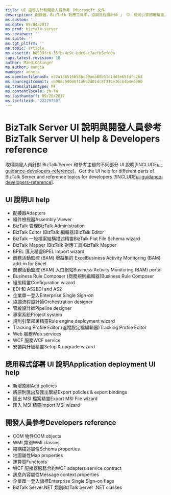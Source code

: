 ```yaml
---
title: UI 指導方針和開發人員參考 |Microsoft 文件
description: 配接器，BizTalk 對應工具中，協調流程設計師 」 中，規則引擎部署精靈，Web 服務發佈精靈 」，且更有 BizTalk Server 使用者介面 (UI) 說明
ms.custom: ''
ms.date: 09/04/2017
ms.prod: biztalk-server
ms.reviewer: ''
ms.suite: ''
ms.tgt_pltfrm: ''
ms.topic: article
ms.assetid: b8539fc6-35fb-4c9c-bdc6-c7aefb5efe0a
caps.latest.revision: 18
author: MandiOhlinger
ms.author: mandia
manager: anneta
ms.openlocfilehash: e32a146516b58bc29aea80b51c1dd3e65fdfc2b3
ms.sourcegitcommit: cb908c540d8f1a692d01dc8f313e16cb4b4e696d
ms.translationtype: MT
ms.contentlocale: zh-TW
ms.lasthandoff: 09/20/2017
ms.locfileid: "22279750"
---
```

# <a name="biztalk-server-ui-help--developers-reference"></a><span data-ttu-id="64b4f-103">BizTalk Server UI 說明與開發人員參考</span><span class="sxs-lookup"><span data-stu-id="64b4f-103">BizTalk Server UI help & Developers reference</span></span>

<span data-ttu-id="64b4f-104">取得開發人員針對 BizTalk Server 和參考主題的不同部分 UI 說明[!INCLUDE[ui-guidance-developers-reference](../includes/ui-guidance-developers-reference.md)]。</span><span class="sxs-lookup"><span data-stu-id="64b4f-104">Get the UI help for different parts of BizTalk Server and reference topics for developers [!INCLUDE[ui-guidance-developers-reference](../includes/ui-guidance-developers-reference.md)].</span></span> 

## <a name="ui-help"></a><span data-ttu-id="64b4f-105">UI 說明</span><span class="sxs-lookup"><span data-stu-id="64b4f-105">UI help</span></span>

* <span data-ttu-id="64b4f-106">配接器</span><span class="sxs-lookup"><span data-stu-id="64b4f-106">Adapters</span></span>
* <span data-ttu-id="64b4f-107">組件檢視器</span><span class="sxs-lookup"><span data-stu-id="64b4f-107">Assembly Viewer</span></span>
* <span data-ttu-id="64b4f-108">BizTalk 管理</span><span class="sxs-lookup"><span data-stu-id="64b4f-108">BizTalk Administration</span></span>
* <span data-ttu-id="64b4f-109">BizTalk Editor (BizTalk 編輯器)</span><span class="sxs-lookup"><span data-stu-id="64b4f-109">BizTalk Editor</span></span>
* <span data-ttu-id="64b4f-110">BizTalk 一般檔案結構描述精靈</span><span class="sxs-lookup"><span data-stu-id="64b4f-110">BizTalk Flat File Schema wizard</span></span>
* <span data-ttu-id="64b4f-111">BizTalk Mapper (BizTalk 對應工具)</span><span class="sxs-lookup"><span data-stu-id="64b4f-111">BizTalk Mapper</span></span>
* <span data-ttu-id="64b4f-112">BPEL 匯入精靈</span><span class="sxs-lookup"><span data-stu-id="64b4f-112">BPEL Import wizard</span></span>
* <span data-ttu-id="64b4f-113">商務活動監控 (BAM) 增益集的 Excel</span><span class="sxs-lookup"><span data-stu-id="64b4f-113">Business Activity Monitoring (BAM) add-in for Excel</span></span>
* <span data-ttu-id="64b4f-114">商務活動監控 (BAM) 入口網站</span><span class="sxs-lookup"><span data-stu-id="64b4f-114">Business Activity Monitoring (BAM) portal</span></span>
* <span data-ttu-id="64b4f-115">Business Rule Composer (商務規則編輯器)</span><span class="sxs-lookup"><span data-stu-id="64b4f-115">Business Rule Composer</span></span>
* <span data-ttu-id="64b4f-116">組態精靈</span><span class="sxs-lookup"><span data-stu-id="64b4f-116">Configuration wizard</span></span>
* <span data-ttu-id="64b4f-117">EDI 和 AS2</span><span class="sxs-lookup"><span data-stu-id="64b4f-117">EDI and AS2</span></span>
* <span data-ttu-id="64b4f-118">企業單一登入</span><span class="sxs-lookup"><span data-stu-id="64b4f-118">Enterprise Single Sign-on</span></span>
* <span data-ttu-id="64b4f-119">協調流程設計師</span><span class="sxs-lookup"><span data-stu-id="64b4f-119">Orchestration designer</span></span>
* <span data-ttu-id="64b4f-120">管線設計師</span><span class="sxs-lookup"><span data-stu-id="64b4f-120">Pipeline designer</span></span>
* <span data-ttu-id="64b4f-121">專案系統</span><span class="sxs-lookup"><span data-stu-id="64b4f-121">Project system</span></span>
* <span data-ttu-id="64b4f-122">規則引擎部署精靈</span><span class="sxs-lookup"><span data-stu-id="64b4f-122">Rule engine deployment wizard</span></span>
* <span data-ttu-id="64b4f-123">Tracking Profile Editor (追蹤設定檔編輯器)</span><span class="sxs-lookup"><span data-stu-id="64b4f-123">Tracking Profile Editor</span></span>
* <span data-ttu-id="64b4f-124">Web 服務</span><span class="sxs-lookup"><span data-stu-id="64b4f-124">Web services</span></span>
* <span data-ttu-id="64b4f-125">WCF 服務</span><span class="sxs-lookup"><span data-stu-id="64b4f-125">WCF service</span></span>
* <span data-ttu-id="64b4f-126">安裝與升級精靈</span><span class="sxs-lookup"><span data-stu-id="64b4f-126">Setup & upgrade wizard</span></span>

## <a name="application-deployment-ui-help"></a><span data-ttu-id="64b4f-127">應用程式部署 UI 說明</span><span class="sxs-lookup"><span data-stu-id="64b4f-127">Application deployment UI help</span></span>

* <span data-ttu-id="64b4f-128">新增原則</span><span class="sxs-lookup"><span data-stu-id="64b4f-128">Add policies</span></span>
* <span data-ttu-id="64b4f-129">將原則匯出及匯出繫結</span><span class="sxs-lookup"><span data-stu-id="64b4f-129">Export policies & export bindings</span></span>
* <span data-ttu-id="64b4f-130">匯出 MSI 檔案精靈</span><span class="sxs-lookup"><span data-stu-id="64b4f-130">Export MSI File wizard</span></span>
* <span data-ttu-id="64b4f-131">匯入 MSI 精靈</span><span class="sxs-lookup"><span data-stu-id="64b4f-131">Import MSI wizard</span></span>


## <a name="developers-reference"></a><span data-ttu-id="64b4f-132">開發人員參考</span><span class="sxs-lookup"><span data-stu-id="64b4f-132">Developers reference</span></span>
  
* <span data-ttu-id="64b4f-133">COM 物件</span><span class="sxs-lookup"><span data-stu-id="64b4f-133">COM objects</span></span>
* <span data-ttu-id="64b4f-134">WMI 類別</span><span class="sxs-lookup"><span data-stu-id="64b4f-134">WMI classes</span></span>
* <span data-ttu-id="64b4f-135">結構描述屬性</span><span class="sxs-lookup"><span data-stu-id="64b4f-135">Schema properties</span></span>
* <span data-ttu-id="64b4f-136">地圖屬性</span><span class="sxs-lookup"><span data-stu-id="64b4f-136">Map properties</span></span>
* <span data-ttu-id="64b4f-137">運算質</span><span class="sxs-lookup"><span data-stu-id="64b4f-137">Functoids</span></span>
* <span data-ttu-id="64b4f-138">WCF 配接器服務合約</span><span class="sxs-lookup"><span data-stu-id="64b4f-138">WCF adapters service contract</span></span> 
* <span data-ttu-id="64b4f-139">訊息內容屬性</span><span class="sxs-lookup"><span data-stu-id="64b4f-139">Message context properties</span></span>
* <span data-ttu-id="64b4f-140">企業單一登入旗標</span><span class="sxs-lookup"><span data-stu-id="64b4f-140">Enterprise Single Sign-on flags</span></span>
* <span data-ttu-id="64b4f-141">BizTalk Server.NET 類別</span><span class="sxs-lookup"><span data-stu-id="64b4f-141">BizTalk Server .NET classes</span></span>